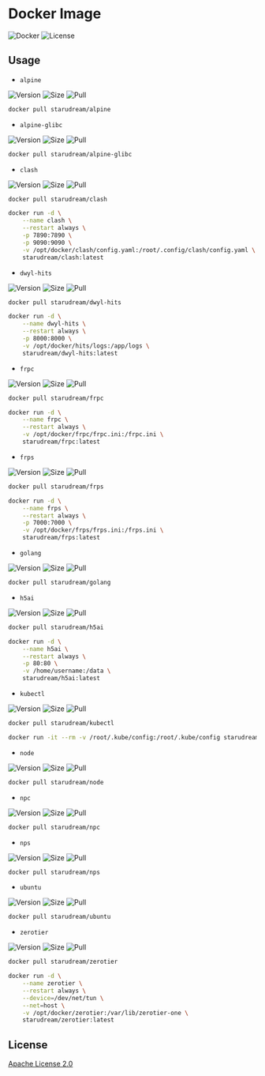 # Docker Image

![Docker](https://img.shields.io/github/workflow/status/starudream/docker-image/Docker/master?style=for-the-badge)
![License](https://img.shields.io/badge/License-Apache%20License%202.0-blue?style=for-the-badge)

## Usage

- `alpine`

![Version](https://img.shields.io/docker/v/starudream/alpine?style=for-the-badge)
![Size](https://img.shields.io/docker/image-size/starudream/alpine/latest?style=for-the-badge)
![Pull](https://img.shields.io/docker/pulls/starudream/alpine?style=for-the-badge)

```bash
docker pull starudream/alpine
```

- `alpine-glibc`

![Version](https://img.shields.io/docker/v/starudream/alpine-glibc?style=for-the-badge)
![Size](https://img.shields.io/docker/image-size/starudream/alpine-glibc/latest?style=for-the-badge)
![Pull](https://img.shields.io/docker/pulls/starudream/alpine-glibc?style=for-the-badge)

```bash
docker pull starudream/alpine-glibc
```

- `clash`

![Version](https://img.shields.io/docker/v/starudream/clash?style=for-the-badge)
![Size](https://img.shields.io/docker/image-size/starudream/clash/latest?style=for-the-badge)
![Pull](https://img.shields.io/docker/pulls/starudream/clash?style=for-the-badge)

```bash
docker pull starudream/clash
```

```bash
docker run -d \
    --name clash \
    --restart always \
    -p 7890:7890 \
    -p 9090:9090 \
    -v /opt/docker/clash/config.yaml:/root/.config/clash/config.yaml \
    starudream/clash:latest
```

- `dwyl-hits`

![Version](https://img.shields.io/docker/v/starudream/dwyl-hits?style=for-the-badge)
![Size](https://img.shields.io/docker/image-size/starudream/dwyl-hits/latest?style=for-the-badge)
![Pull](https://img.shields.io/docker/pulls/starudream/dwyl-hits?style=for-the-badge)

```bash
docker pull starudream/dwyl-hits
```

```bash
docker run -d \
    --name dwyl-hits \
    --restart always \
    -p 8000:8000 \
    -v /opt/docker/hits/logs:/app/logs \
    starudream/dwyl-hits:latest
```

- `frpc`

![Version](https://img.shields.io/docker/v/starudream/frpc?style=for-the-badge)
![Size](https://img.shields.io/docker/image-size/starudream/frpc/latest?style=for-the-badge)
![Pull](https://img.shields.io/docker/pulls/starudream/frpc?style=for-the-badge)

```bash
docker pull starudream/frpc
```

```bash
docker run -d \
    --name frpc \
    --restart always \
    -v /opt/docker/frpc/frpc.ini:/frpc.ini \
    starudream/frpc:latest
```

- `frps`

![Version](https://img.shields.io/docker/v/starudream/frps?style=for-the-badge)
![Size](https://img.shields.io/docker/image-size/starudream/frps/latest?style=for-the-badge)
![Pull](https://img.shields.io/docker/pulls/starudream/frps?style=for-the-badge)

```bash
docker pull starudream/frps
```

```bash
docker run -d \
    --name frps \
    --restart always \
    -p 7000:7000 \
    -v /opt/docker/frps/frps.ini:/frps.ini \
    starudream/frps:latest
```

- `golang`

![Version](https://img.shields.io/docker/v/starudream/golang?style=for-the-badge)
![Size](https://img.shields.io/docker/image-size/starudream/golang/latest?style=for-the-badge)
![Pull](https://img.shields.io/docker/pulls/starudream/golang?style=for-the-badge)

```bash
docker pull starudream/golang
```

- `h5ai`

![Version](https://img.shields.io/docker/v/starudream/h5ai?style=for-the-badge)
![Size](https://img.shields.io/docker/image-size/starudream/h5ai/latest?style=for-the-badge)
![Pull](https://img.shields.io/docker/pulls/starudream/h5ai?style=for-the-badge)

```bash
docker pull starudream/h5ai
```

```bash
docker run -d \
    --name h5ai \
    --restart always \
    -p 80:80 \
    -v /home/username:/data \
    starudream/h5ai:latest
```

- `kubectl`

![Version](https://img.shields.io/docker/v/starudream/kubectl?style=for-the-badge)
![Size](https://img.shields.io/docker/image-size/starudream/kubectl/latest?style=for-the-badge)
![Pull](https://img.shields.io/docker/pulls/starudream/kubectl?style=for-the-badge)

```bash
docker pull starudream/kubectl
```

```bash
docker run -it --rm -v /root/.kube/config:/root/.kube/config starudream/kubectl:latest
```

- `node`

![Version](https://img.shields.io/docker/v/starudream/node?style=for-the-badge)
![Size](https://img.shields.io/docker/image-size/starudream/node/latest?style=for-the-badge)
![Pull](https://img.shields.io/docker/pulls/starudream/node?style=for-the-badge)

```bash
docker pull starudream/node
```

- `npc`

![Version](https://img.shields.io/docker/v/starudream/npc?style=for-the-badge)
![Size](https://img.shields.io/docker/image-size/starudream/npc/latest?style=for-the-badge)
![Pull](https://img.shields.io/docker/pulls/starudream/npc?style=for-the-badge)

```bash
docker pull starudream/npc
```

- `nps`

![Version](https://img.shields.io/docker/v/starudream/nps?style=for-the-badge)
![Size](https://img.shields.io/docker/image-size/starudream/nps/latest?style=for-the-badge)
![Pull](https://img.shields.io/docker/pulls/starudream/nps?style=for-the-badge)

```bash
docker pull starudream/nps
```

- `ubuntu`

![Version](https://img.shields.io/docker/v/starudream/ubuntu?style=for-the-badge)
![Size](https://img.shields.io/docker/image-size/starudream/ubuntu/latest?style=for-the-badge)
![Pull](https://img.shields.io/docker/pulls/starudream/ubuntu?style=for-the-badge)

```bash
docker pull starudream/ubuntu
```

- `zerotier`

![Version](https://img.shields.io/docker/v/starudream/zerotier?style=for-the-badge)
![Size](https://img.shields.io/docker/image-size/starudream/zerotier/latest?style=for-the-badge)
![Pull](https://img.shields.io/docker/pulls/starudream/zerotier?style=for-the-badge)

```bash
docker pull starudream/zerotier
```

```bash
docker run -d \
    --name zerotier \
    --restart always \
    --device=/dev/net/tun \
    --net=host \
    -v /opt/docker/zerotier:/var/lib/zerotier-one \
    starudream/zerotier:latest
```

## License

[Apache License 2.0](./LICENSE)
